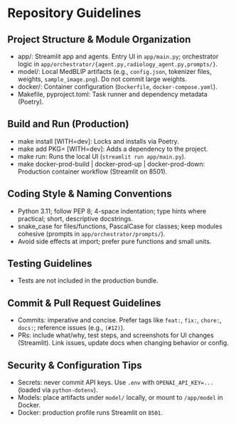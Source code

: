 # Repository Guidelines

## Project Structure & Module Organization
- app/: Streamlit app and agents. Entry UI in `app/main.py`; orchestrator logic in `app/orchestrator/{agent.py,radiology_agent.py,prompts/}`.
- model/: Local MedBLIP artifacts (e.g., `config.json`, tokenizer files, weights, `sample_image.png`). Do not commit large weights.
- docker/: Container configuration (`Dockerfile`, `docker-compose.yaml`).
- Makefile, pyproject.toml: Task runner and dependency metadata (Poetry).

## Build and Run (Production)
- make install [WITH=dev]: Locks and installs via Poetry.
- make add PKG=<name> [WITH=dev]: Adds a dependency to the project.
- make run: Runs the local UI (`streamlit run app/main.py`).
- make docker-prod-build | docker-prod-up | docker-prod-down: Production container workflow (Streamlit on 8501).

## Coding Style & Naming Conventions
- Python 3.11; follow PEP 8; 4-space indentation; type hints where practical; short, descriptive docstrings.
- snake_case for files/functions, PascalCase for classes; keep modules cohesive (prompts in `app/orchestrator/prompts/`).
- Avoid side effects at import; prefer pure functions and small units.

## Testing Guidelines
- Tests are not included in the production bundle.

## Commit & Pull Request Guidelines
- Commits: imperative and concise. Prefer tags like `feat:`, `fix:`, `chore:`, `docs:`; reference issues (e.g., `(#12)`).
- PRs: include what/why, test steps, and screenshots for UI changes (Streamlit). Link issues, update docs when changing behavior or config.

## Security & Configuration Tips
- Secrets: never commit API keys. Use `.env` with `OPENAI_API_KEY=...` (loaded via `python-dotenv`).
- Models: place artifacts under `model/` locally, or mount to `/app/model` in Docker.
- Docker: production profile runs Streamlit on `8501`.
